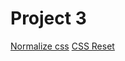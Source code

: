 # Project 3

[Normalize css](https://necolas.github.io/normalize.css/)
[CSS Reset](https://meyerweb.com/eric/tools/css/reset/)